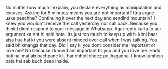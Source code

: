 No matter how much I explain, you declare everything as manipulation and excuses.
Asking for 5 minutes means you are not important? itna argue uske peechhe? Continuing it over the next day and sendind mountain? I knew you wouldn't receive the call yesterday nor call back. Because you think I didnt respond to your message in Whatsapp. Agar reply karta to aur argument ka ant hi nahi hota. Its just too much to keep up with.
kitni baar aisa hua hai ki you were absent minded over call when I was talking. You said bhikmanga that day. Did I say ki you dont consider me important or love me? No because I know I am important to you and you love me. Hadd hoti hai matlab bachpane ki.. har chhoti cheez pe jhagadna. I know tumhein pata hai sab kuch deep inside.
